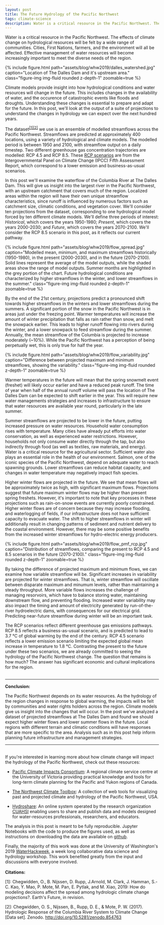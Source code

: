 ```yaml
---
layout: post
title: The Future Hydrology of the Pacific Northwest
tags: climate-science
description: Water is a critical resource in the Pacific Northwest. The effects of climate change on hydrological resources will be felt by a wide range of communities. Cities, First Nations, farmers, and the environment will all be affected. Effective management of water resources will become increasingly important to meet the diverse needs of the region.
---
```


Water is a critical resource in the Pacific Northwest. The effects of climate change on hydrological resources will be felt by a wide range of communities. Cities, First Nations, farmers, and the environment will all be affected. Effective management of water resources will become increasingly important to meet the diverse needs of the region. 

<div class="text-center blog_image_vpad">
        {% include figure.html path="assets/blog/whw2019/dalles_watershed.jpg" caption="Location of The Dalles Dam and it's upstream area." class="figure-img img-fluid rounded z-depth-1" zoomable=true %}
</div>


Climate models provide insight into how hydrological conditions and water resources will change in the future. This includes changes in the availability of water, and the occurence of catastrophic events like floods and droughts. Understanding these changes is essential to prepare and adapt for the future. In this post, we'll look at the output of a suite of projections to understand the changes in hydrology we can expect over the next hundred years.

The dataset<sup>[[1]](#myfootnote1)</sup><sup>[[2]](#myfootnote2)</sup> we use is an ensemble of modelled streamflows across the Pacific Northwest. Streamflows are predicted at approximately 400 locations, using a variety of hydrological and climate models. The modelled period is between 1950 and 2100, with streamflow output on a daily timestep. Two different greenhouse gas concentration trajectories are modelled: RCP 4.5 and RCP 8.5. These <a href="https://en.wikipedia.org/wiki/Representative_Concentration_Pathway">RCP scenarios</a> are from the Intergovernmental Panel on Climate Change (IPCC) Fifth Assessment Report, which correspond to a lower emission and business-as-usual scenarios.


In this post we'll examine the waterflow of the Columbia River at The Dalles Dam. This will give us insight into the largest river in the Pacific Northwest, with an upstream catchment that covers much of the region. Localized areas within the region will have their own unique streamflow characteristics, since runoff is influenced by numerous factors such as catchment size, climatic conditions, and vegetation cover. We'll consider ten projections from the dataset, corresponding to one hydrological model forced by ten different climate models. We'll define three periods of interest: <i>Historical</i>, which covers the years 1950-1980; <i>Present</i>, which covers the years 2000-2030; and <i>Future</i>, which covers the years 2070-2100. We'll consider the RCP 8.5 scenario in this post, as it reflects our current pathway.


<div class="text-center blog_image_vpad">
        {% include figure.html path="assets/blog/whw2019/flow_spread.jpg" caption="Modelled mean, minimum, and maximum streamflows historically (1950-1980), in the present (2000-2030), and in the future (2070-2100). Solid lines represent the average of the model outputs, while the shaded areas show the range of model outputs. Summer months are highlighted in the grey portion of the chart. Future hydrological conditions are characterized by higher streamflows in the winter, and lower streamflows in the summer." class="figure-img img-fluid rounded z-depth-1" zoomable=true %}
</div>



By the end of the 21st century, projections predict a pronounced shift towards higher streamflows in the winters and lower streamflows during the summers. A significant portion of the snow in the Pacific Northwest is in areas just under the freezing point. Warmer temperatures will increase the amount of winter precipitation that falls as rain rather than snow, and melt the snowpack earlier. This leads to higher runoff flowing into rivers during the winter, and a lower snowpack to feed streamflow during the summer. Annually, the mean streamflow of the Columbia is projected to increase moderately (~10%). While the Pacific Northwest has a perception of being perpetually wet, this is only true for half the year.

<div class="text-center blog_image_vpad">
        {% include figure.html path="assets/blog/whw2019/flow_variability.jpg" caption="Difference between projected maximum and minimum streamflows, showing the variability." class="figure-img img-fluid rounded z-depth-1" zoomable=true %}
</div>


Warmer temperatures in the future will mean that the spring snowmelt event (freshet) will likely occur earlier and have a reduced peak runoff. The time of year when half of the annual runoff volume will pass the location of The Dalles Dam can be expected to shift earlier in the year. This will require new water managements strategies and increases to infrastructure to ensure that water resources are available year round, particularly in the late summer.

Summer streamflows are projected to be lower in the future, putting increased pressure on water resources. Household water consumption rises with temperature. Many cities have already put efforts into water conservation, as well as experienced water restrictions. However, households not only consume water directly through the tap, but also indirectly through food (as well as textiles, raw materials, and energy). Water is a critical resource for the agricultural sector. Sufficient water also plays an essential role in the health of our environment. Salmon, one of the iconic species of the Pacific Northwest, depend on adequate water to reach spawning grounds. Lower streamflows can reduce habitat capacity, and changes in water temperature may negatively impact fish species.

Higher winter flows are projected in the future. We see that mean flows will be approximately twice as high, with significant maximum flows. Projections suggest that future maximum winter flows may be higher than present spring freshets. However, it's important to note that key processes in these projections such as rain-on-snow events are currently poorly constrained. Higher winter flows are of concern because they may increase flooding, and waterlogging of fields, if our infrastructure does not have sufficient capacity to evacuate water. The shift to higher streamflows in winter will additionally result in changing patterns of sediment and nutrient delivery to the coastal environment. However, there may be some positive benefits from the increased winter streamflows for hydro-electric energy producers.
 
 <div class="text-center blog_image_vpad">
        {% include figure.html path="assets/blog/whw2019/flow_pmf_rcp.jpg" caption="Distribution of streamflows, comparing the present to RCP 4.5 and 8.5 scenarios in the future (2070-2100)." class="figure-img img-fluid rounded z-depth-1" zoomable=true %}
</div>



By taking the difference of projected maximum and minimum flows, we can examine how variable streamflow will be. Significant increases in variability are projected for winter streamflows. That is, winter streamflow will oscillate between disparate maximum and minumum levels, rather than maintaining a steady throughput. More variable flows increases the challenge of managing resorvoirs, which have to balance storing water, maintaining downstream flow, and preventing flooding. Increased water variability may also impact the timing and amount of electricity generated by run-of-the-river hydroelectric dams, with consequences for our electrical grid. Predicting near-future streamflow during winter will be an important task.

The RCP scenarios reflect different greenhouse gas emissions pathways. RCP 8.5 reflects a business-as-usual scenario, and is predicted to lead to 3.7 &deg;C of global warming by the end of the century. RCP 4.5 scenario reflects a lower emission scenario limiting the expected global mean increase in temperature to 1.8 &deg;C. Contrasting the present to the future under these two scenarios, we are already committed to seeing the hydrology of the Pacific Northwest change. The question that remains is how much? The answer has significant economic and cultural implications for the region. <br> <br>

---

**Conclusion:**

The Pacific Northwest depends on its water resources. As the hydrology of the region changes in response to global warming, the impacts will be felt by communities and water rights holders across the region. Climate models give us insight into the changes that will occur. In the post we've analyzed a dataset of projected streamflows at The Dalles Dam and found we should expect higher winter flows and lower summer flows in the future. Local regions with different terrain and climatic conditions will have responses that are more specific to the area. Analysis such as in this post help inform planning future infrastructure and management strategies.

---
<br>
If you're interested in learning more about how climate change will impact the hydrology of the Pacific Northwest, check out these resources: 



<ul class=".blog_list">
<li><p><a href="https://www.pacificclimate.org/"> Pacific Climate Impacts Consortium</a>: A regional climate service centre at the University of Victoria providing practical knowledge and tools for long-term climate planning for the Pacific and Yukon regions of Canada. </p></li>
<li> <p><a href="https://climatetoolbox.org/">The Northwest Climate Toolbox</a>: A collection of web tools for visualizing past and projected climate and hydrology of the Pacific Northwest, USA​.</p> </li>
<li> <p><a href="https://www.hydroshare.org/">Hydroshare</a>: An online system operated by the research organization <a href="https://www.cuahsi.org/">CUAHSI</a> enabling users to share and publish data and models designed for water-resources professionals, researchers, and educators.</p> </li>
</ul>

The analysis in this post is meant to be fully reproducible. Jupyter Notebooks with the code to produce the figures used, as well as instructions on downloading the data are available on <a href="https://github.com/cpk26/pnw-hydrology-post">github</a>.


Finally, the majority of this work was done at the University of Washington's 2019 <a href="https://waterhackweek.github.io/"> WaterHackweek</a>, a week long collaborative data science and hydrology workshop. This work benefited greatly from the input and discussions with everyone involved. 
<br><br>
**Citations:**

<a name="myfootnote1">[1]</a>: Chegwidden, O., B. Nijssen, D. Rupp, J.Arnold, M. Clark, J. Hamman, S.-C. Kao, Y. Mao, P. Mote, M. Pan, E. Pytlak, and M. Xiao, 2019: How do modeling decisions affect the spread among hydrologic climate change projections?. Earth's Future, in revision.

<a name="myfootnote2">[2]</a>: Chegwidden, O. S., Nijssen, B., Rupp, D. E., & Mote, P. W. (2017). Hydrologic Response of the Columbia River System to Climate Change [Data set]. Zenodo. http://doi.org/10.5281/zenodo.854763